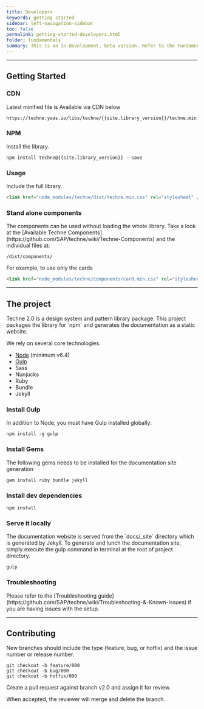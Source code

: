 ```yaml
---
title: Developers
keywords: getting started
sidebar: left-navigation-sidebar
toc: false
permalink: getting-started-developers.html
folder: fundamentals
summary: This is an in-development, beta version. Refer to the Fundamental website for details about the current version.
---
```


<hr>

<h2 class="docs-header-h2">Getting Started</h2>

<h3 class="docs-header-h3">CDN</h3>

<p>Latest minified file is Available via CDN below</p>

```
https://techne.yaas.io/libs/techne/{{site.library_version}}/techne.min.css
```

<h3 class="docs-header-h3">NPM</h3>
Install the library.

````
npm install techne@{{site.library_version}} --save
````

<h3 class="docs-header-h3">Usage</h3>
Include the full library.

```html
<link href="node_modules/techne/dist/techne.min.css" rel="stylesheet" />
```

<h3 class="docs-header-h3">Stand alone components</h3>
The components can be used without loading the whole library. Take a look at the [Available Techne Components](https://github.com/SAP/techne/wiki/Techne-Components) and the individual files at:

```
/dist/components/
```

For example, to use only the cards
```html
<link href="node_modules/techne/components/card.min.css" rel="stylesheet" />
````

<hr>

<h2 class="docs-header-h2">The project</h2>
Techne 2.0 is a design system and pattern library package. This project packages the library for `npm` and generates the documentation as a static website.

We rely on several core technologies.

* [Node](https://nodejs.org/) (minimum v6.4)
* [Gulp](https://gulpjs.com/)
* Sass
* Nunjucks
* Ruby
* Bundle
* Jekyll

<h3 class="docs-header-h3">Install Gulp</h3>
In addition to Node, you must have Gulp installed globally:

`npm install -g gulp`

<h3 class="docs-header-h3">Install Gems</h3>
The following gems needs to be installed for the documentation site generation

`gem install ruby bundle jekyll`

<h3 class="docs-header-h3">Install dev dependencies</h3>

`npm install`

<h3 class="docs-header-h3">Serve it locally</h3>
The documentation website is served from the `docs/_site` directory which is generated by Jekyll. To generate and lunch the documentation site, simply execute the gulp command in terminal at the root of project directory.

`gulp`

<h3 class="docs-header-h3">Troubleshooting</h3>
Please refer to the [Troubleshooting guide](https://github.com/SAP/techne/wiki/Troubleshooting-&-Known-Issues) if you are having issues with the setup.

<hr>

<h2 class="docs-header-h2">Contributing</h2>
New branches should include the type (feature, bug, or hotfix) and the issue number or release number.

```
git checkout -b feature/000
git checkout -b bug/000
git checkout -b hotfix/000
```

Create a pull request against branch  v2.0  and assign it for review.

When accepted, the reviewer will merge and delete the branch.
